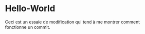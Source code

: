 # Hello-World
Ceci  est un essaie de modification qui tend à me montrer comment  fonctionne un commit.
